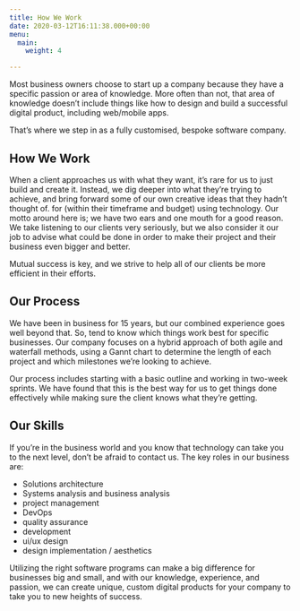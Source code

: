 ```yaml
---
title: How We Work
date: 2020-03-12T16:11:38.000+00:00
menu:
  main:
    weight: 4

---
```

Most business owners choose to start up a company because they have a specific passion or area of knowledge. More often than not, that area of knowledge doesn’t include things like how to design and build a successful digital product, including web/mobile apps.

That’s where we step in as a fully customised, bespoke software company.

## How We Work

When a client approaches us with what they want, it’s rare for us to just build and create it. Instead, we dig deeper into what they’re trying to achieve, and bring forward some of our own creative ideas that they hadn’t thought of. for (within their timeframe and budget) using technology. Our motto around here is; we have two ears and one mouth for a good reason. We take listening to our clients very seriously, but we also consider it our job to advise what could be done in order to make their project and their business even bigger and better.

Mutual success is key, and we strive to help all of our clients be more efficient in their efforts.

## Our Process

We have been in business for 15 years, but our combined experience goes well beyond that. So, tend to know which things work best for specific businesses. Our company focuses on a hybrid approach of both agile and waterfall methods, using a Gannt chart to determine the length of each project and which milestones we’re looking to achieve.

Our process includes starting with a basic outline and working in two-week sprints. We have found that this is the best way for us to get things done effectively while making sure the client knows what they’re getting.

## Our Skills

If you’re in the business world and you know that technology can take you to the next level, don’t be afraid to contact us. The key roles in our business are:

* Solutions architecture
* Systems analysis and business analysis
* project management
* DevOps
* quality assurance
* development
* ui/ux design
* design implementation / aesthetics

Utilizing the right software programs can make a big difference for businesses big and small, and with our knowledge, experience, and passion, we can create unique, custom digital products for your company to take you to new heights of success.